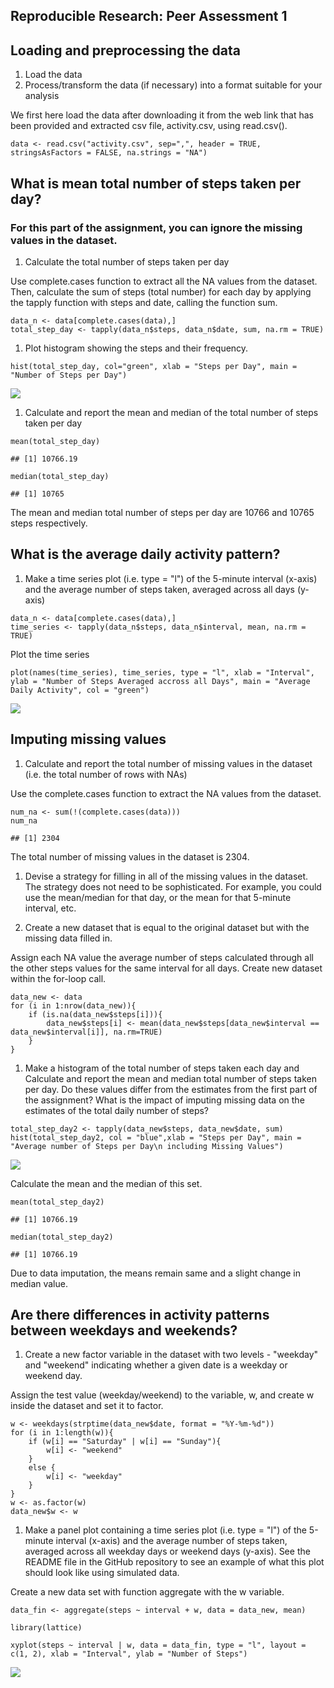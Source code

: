 Reproducible Research: Peer Assessment 1
----------------------------------------

Loading and preprocessing the data
----------------------------------

1.  Load the data
2.  Process/transform the data (if necessary) into a format suitable for
    your analysis

We first here load the data after downloading it from the web link that
has been provided and extracted csv file, activity.csv, using
read.csv().

    data <- read.csv("activity.csv", sep=",", header = TRUE, stringsAsFactors = FALSE, na.strings = "NA")

What is mean total number of steps taken per day?
-------------------------------------------------

### For this part of the assignment, you can ignore the missing values in the dataset.

1.  Calculate the total number of steps taken per day

Use complete.cases function to extract all the NA values from the
dataset. Then, calculate the sum of steps (total number) for each day by
applying the tapply function with steps and date, calling the function
sum.

    data_n <- data[complete.cases(data),]
    total_step_day <- tapply(data_n$steps, data_n$date, sum, na.rm = TRUE)

1.  Plot histogram showing the steps and their frequency.

<!-- -->

    hist(total_step_day, col="green", xlab = "Steps per Day", main = "Number of Steps per Day")

![](PA1_template_files/figure-markdown_strict/unnamed-chunk-3-1.png)

1.  Calculate and report the mean and median of the total number of
    steps taken per day

<!-- -->

    mean(total_step_day)

    ## [1] 10766.19

    median(total_step_day)

    ## [1] 10765

The mean and median total number of steps per day are 10766 and 10765
steps respectively.

What is the average daily activity pattern?
-------------------------------------------

1.  Make a time series plot (i.e. type = "l") of the 5-minute
    interval (x-axis) and the average number of steps taken, averaged
    across all days (y-axis)

<!-- -->

    data_n <- data[complete.cases(data),]
    time_series <- tapply(data_n$steps, data_n$interval, mean, na.rm = TRUE)

Plot the time series

    plot(names(time_series), time_series, type = "l", xlab = "Interval", ylab = "Number of Steps Averaged accross all Days", main = "Average Daily Activity", col = "green")

![](PA1_template_files/figure-markdown_strict/unnamed-chunk-6-1.png)

Imputing missing values
-----------------------

1.  Calculate and report the total number of missing values in the
    dataset (i.e. the total number of rows with NAs)

Use the complete.cases function to extract the NA values from the
dataset.

    num_na <- sum(!(complete.cases(data)))
    num_na

    ## [1] 2304

The total number of missing values in the dataset is 2304.

1.  Devise a strategy for filling in all of the missing values in
    the dataset. The strategy does not need to be sophisticated. For
    example, you could use the mean/median for that day, or the mean for
    that 5-minute interval, etc.

2.  Create a new dataset that is equal to the original dataset but with
    the missing data filled in.

Assign each NA value the average number of steps calculated through all
the other steps values for the same interval for all days. Create new
dataset within the for-loop call.

    data_new <- data
    for (i in 1:nrow(data_new)){
        if (is.na(data_new$steps[i])){
            data_new$steps[i] <- mean(data_new$steps[data_new$interval == data_new$interval[i]], na.rm=TRUE)
        }
    }

1.  Make a histogram of the total number of steps taken each day and
    Calculate and report the mean and median total number of steps taken
    per day. Do these values differ from the estimates from the first
    part of the assignment? What is the impact of imputing missing data
    on the estimates of the total daily number of steps?

<!-- -->

    total_step_day2 <- tapply(data_new$steps, data_new$date, sum)
    hist(total_step_day2, col = "blue",xlab = "Steps per Day", main = "Average number of Steps per Day\n including Missing Values")

![](PA1_template_files/figure-markdown_strict/unnamed-chunk-9-1.png)

Calculate the mean and the median of this set.

    mean(total_step_day2)

    ## [1] 10766.19

    median(total_step_day2)

    ## [1] 10766.19

Due to data imputation, the means remain same and a slight change in
median value.

Are there differences in activity patterns between weekdays and weekends?
-------------------------------------------------------------------------

1.  Create a new factor variable in the dataset with two levels -
    "weekday" and "weekend" indicating whether a given date is a weekday
    or weekend day.

Assign the test value (weekday/weekend) to the variable, w, and create w
inside the dataset and set it to factor.

    w <- weekdays(strptime(data_new$date, format = "%Y-%m-%d"))
    for (i in 1:length(w)){
        if (w[i] == "Saturday" | w[i] == "Sunday"){
            w[i] <- "weekend"
        } 
        else {
            w[i] <- "weekday"
        }
    }
    w <- as.factor(w)
    data_new$w <- w

1.  Make a panel plot containing a time series plot (i.e. type = "l") of
    the 5-minute interval (x-axis) and the average number of steps
    taken, averaged across all weekday days or weekend days (y-axis).
    See the README file in the GitHub repository to see an example of
    what this plot should look like using simulated data.

Create a new data set with function aggregate with the w variable.

    data_fin <- aggregate(steps ~ interval + w, data = data_new, mean)

    library(lattice)

    xyplot(steps ~ interval | w, data = data_fin, type = "l", layout = c(1, 2), xlab = "Interval", ylab = "Number of Steps")

![](PA1_template_files/figure-markdown_strict/unnamed-chunk-12-1.png)
